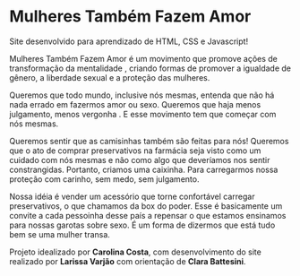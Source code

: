 # Mulheres Também Fazem Amor

Site desenvolvido para aprendizado de HTML, CSS e Javascript!

Mulheres Também Fazem Amor é um movimento que promove ações de transformação da mentalidade , criando formas de promover a igualdade de gênero, a liberdade sexual e a proteção das mulheres.

Queremos que todo mundo, inclusive nós mesmas, entenda que não há nada errado em fazermos amor ou sexo. Queremos que haja menos julgamento, menos vergonha . E esse movimento tem que começar com nós mesmas.

Queremos sentir que as camisinhas também são feitas para nós! Queremos que o ato de comprar preservativos na farmácia seja visto como um cuidado com nós mesmas e não como algo que deveríamos nos sentir constrangidas. Portanto, criamos uma caixinha. Para carregarmos nossa proteção com carinho, sem medo, sem julgamento.

Nossa idéia é vender um acessório que torne confortável carregar preservativos, o que chamamos da box do poder. Esse é basicamente um convite a cada pessoinha desse país a repensar o que estamos ensinamos para nossas garotas sobre sexo. É um forma de dizermos que está tudo bem se uma mulher transa.

Projeto idealizado por <b>Carolina Costa</b>, com desenvolvimento do site realizado por <b>Larissa Varjão</b> com orientação de <b>Clara Battesini</b>.
